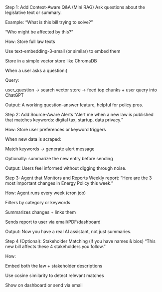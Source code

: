 Step 1: Add Context-Aware Q&A (Mini RAG)
Ask questions about the legislative text or summary.

Example:
“What is this bill trying to solve?”

“Who might be affected by this?”

How:
Store full law texts

Use text-embedding-3-small (or similar) to embed them

Store in a simple vector store like ChromaDB

When a user asks a question:)

Query:

user_question → search vector store → feed top chunks + user query into ChatGPT

Output: A working question-answer feature, helpful for policy pros.

Step 2: Add Source-Aware Alerts
“Alert me when a new law is published that matches keywords: digital tax, startup, data privacy.”

How:
Store user preferences or keyword triggers

When new data is scraped:

Match keywords → generate alert message

Optionally: summarize the new entry before sending

Output: Users feel informed without digging through noise.

Step 3: Agent that Monitors and Reports
Weekly report: “Here are the 3 most important changes in Energy Policy this week.”

How:
Agent runs every week (cron job)

Filters by category or keywords

Summarizes changes + links them

Sends report to user via email/PDF/dashboard

Output: Now you have a real AI assistant, not just summaries.

Step 4 (Optional): Stakeholder Matching (if you have names & bios)
“This new bill affects these 4 stakeholders you follow.”

How:

Embed both the law + stakeholder descriptions

Use cosine similarity to detect relevant matches

Show on dashboard or send via email